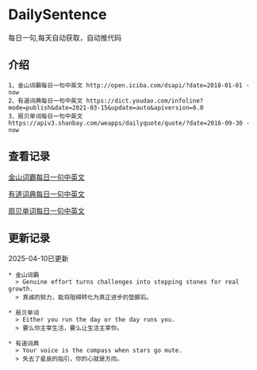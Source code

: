 # DailySentence

每日一句,每天自动获取，自动推代码

## 介绍

```
1、金山词霸每日一句中英文 http://open.iciba.com/dsapi/?date=2018-01-01 - now
2、有道词典每日一句中英文 https://dict.youdao.com/infoline?mode=publish&date=2021-03-15&update=auto&apiversion=6.0
3、扇贝单词每日一句中英文 https://apiv3.shanbay.com/weapps/dailyquote/quote/?date=2016-09-30 - now
```

## 查看记录

[金山词霸每日一句中英文](./data/iciba/)

[有道词典每日一句中英文](./data/youdao/)

[扇贝单词每日一句中英文](./data/shanbay/)

## 更新记录
2025-04-10已更新 
```
* 金山词霸
  > Genuine effort turns challenges into stepping stones for real growth.
  > 真诚的努力，能将阻碍转化为真正进步的垫脚石。

* 扇贝单词
  > Either you run the day or the day runs you.
  > 要么你主宰生活，要么让生活主宰你。

* 有道词典
  > Your voice is the compass when stars go mute.
  > 失去了星辰的指引，你的心就是方向。

```
